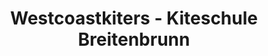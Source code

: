 ---
title: "Westcoastkiters - Kiteschule Breitenbrunn"
url: /breitenbrunn/westcoastkiters-kiteschule-breitenbrunn/
shop: Sport
---